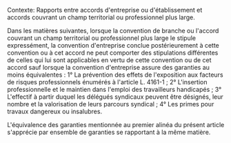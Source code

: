 Contexte: Rapports entre accords d'entreprise ou d'établissement et accords couvrant un champ territorial ou professionnel plus large.

Dans les matières suivantes, lorsque la convention de branche ou l'accord couvrant un champ territorial ou professionnel plus large le stipule expressément, la convention d'entreprise conclue postérieurement à cette convention ou à cet accord ne peut comporter des stipulations différentes de celles qui lui sont applicables en vertu de cette convention ou de cet accord sauf lorsque la convention d'entreprise assure des garanties au moins équivalentes : 1° La prévention des effets de l'exposition aux facteurs de risques professionnels énumérés à l'article L. 4161-1 ; 2° L'insertion professionnelle et le maintien dans l'emploi des travailleurs handicapés ; 3° L'effectif à partir duquel les délégués syndicaux peuvent être désignés, leur nombre et la valorisation de leurs parcours syndical ; 4° Les primes pour travaux dangereux ou insalubres.

L'équivalence des garanties mentionnée au premier alinéa du présent article s'apprécie par ensemble de garanties se rapportant à la même matière.